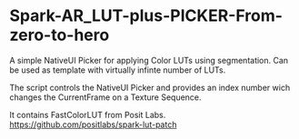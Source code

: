 # Spark-AR_LUT-plus-PICKER-From-zero-to-hero
A simple NativeUI Picker for applying Color LUTs using segmentation. Can be used as template with virtually infinte number of LUTs.

The script controls the NativeUI Picker and provides an index number wich changes the CurrentFrame on a Texture Sequence.  

It contains FastColorLUT from Posit Labs.
https://github.com/positlabs/spark-lut-patch
